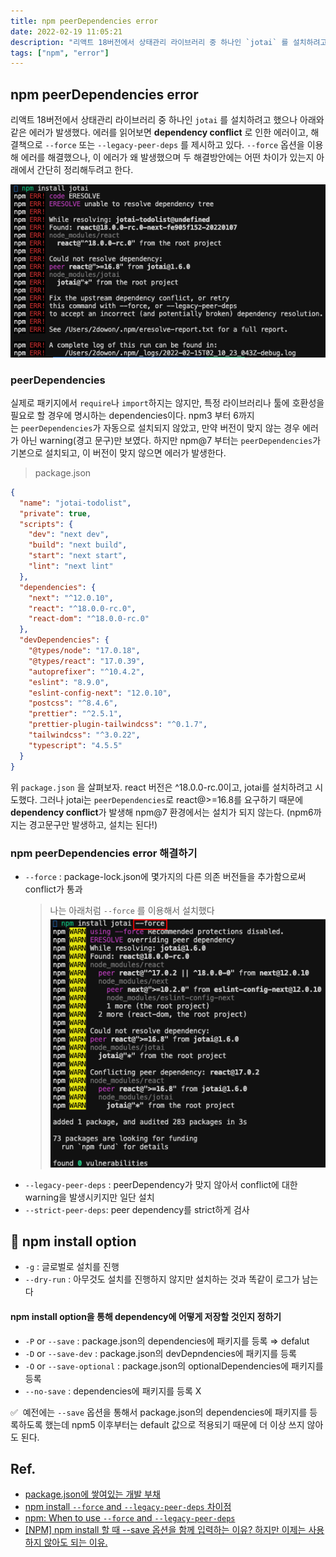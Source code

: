 ```yaml
---
title: npm peerDependencies error
date: 2022-02-19 11:05:21
description: "리액트 18버전에서 상태관리 라이브러리 중 하나인 `jotai` 를 설치하려고 했으나 아래와 같은 에러가 발생했다. 에러를 읽어보면 dependency conflict로 인한 에러이고, 해결책으로 `--force` 또는 `--legacy-peer-deps` 를 제시..."
tags: ["npm", "error"]
---
```


## npm peerDependencies error

리액트 18버전에서 상태관리 라이브러리 중 하나인 `jotai` 를 설치하려고 했으나 아래와 같은 에러가 발생했다. 에러를 읽어보면 **dependency conflict** 로 인한 에러이고, 해결책으로 `--force` 또는 `--legacy-peer-deps` 를 제시하고 있다. `--force` 옵션을 이용해 에러를 해결했으나, 이 에러가 왜 발생했으며 두 해결방안에는 어떤 차이가 있는지 아래에서 간단히 정리해두려고 한다.

![npm-peerDependencies-error1](./images/npm-peerDependencies-error1.png)

### peerDependencies

실제로 패키지에서 `require`나 `import`하지는 않지만, 특정 라이브러리나 툴에 호환성을 필요로 할 경우에 명시하는 dependencies이다. npm3 부터 6까지는 `peerDependencies`가 자동으로 설치되지 않았고, 만약 버전이 맞지 않는 경우 에러가 아닌 warning(경고 문구)만 보였다. 하지만 npm@7 부터는 `peerDependencies`가 기본으로 설치되고, 이 버전이 맞지 않으면 에러가 발생한다.

> package.json

```json
{
  "name": "jotai-todolist",
  "private": true,
  "scripts": {
    "dev": "next dev",
    "build": "next build",
    "start": "next start",
    "lint": "next lint"
  },
  "dependencies": {
    "next": "^12.0.10",
    "react": "^18.0.0-rc.0",
    "react-dom": "^18.0.0-rc.0"
  },
  "devDependencies": {
    "@types/node": "17.0.18",
    "@types/react": "17.0.39",
    "autoprefixer": "^10.4.2",
    "eslint": "8.9.0",
    "eslint-config-next": "12.0.10",
    "postcss": "^8.4.6",
    "prettier": "^2.5.1",
    "prettier-plugin-tailwindcss": "^0.1.7",
    "tailwindcss": "^3.0.22",
    "typescript": "4.5.5"
  }
}
```

위 `package.json` 을 살펴보자. react 버전은 ^18.0.0-rc.0이고, jotai를 설치하려고 시도했다. 그러나 jotai는 `peerDependencies`로 react@>=16.8를 요구하기 때문에 **dependency conflict**가 발생해 npm@7 환경에서는 설치가 되지 않는다. (npm6까지는 경고문구만 발생하고, 설치는 된다!)

### npm peerDependencies error 해결하기

- `--force` : package-lock.json에 몇가지의 다른 의존 버전들을 추가함으로써 conflict가 통과
  > 나는 아래처럼 `--force` 를 이용해서 설치했다
  > ![npm-peerDependencies-error2](./images/npm-peerDependencies-error2.png)
- `--legacy-peer-deps` : peerDependency가 맞지 않아서 conflict에 대한 warning을 발생시키지만 일단 설치
- `--strict-peer-deps`: peer dependency를 strict하게 검사

## 🍪 npm install option

- `-g` : 글로벌로 설치를 진행
- `--dry-run` : 아무것도 설치를 진행하지 않지만 설치하는 것과 똑같이 로그가 남는다

#### npm install option을 통해 dependency에 어떻게 저장할 것인지 정하기

- `-P` or `--save` : package.json의 dependencies에 패키지를 등록 ⇒ defalut
- `-D` or `--save-dev` : package.json의 devDepndencies에 패키지를 등록
- `-O` or `--save-optional` : package.json의 optionalDependencies에 패키지를 등록
- `--no-save` : dependencies에 패키지를 등록 X

✅  예전에는 `--save` 옵션을 통해서 package.json의 dependencies에 패키지를 등록하도록 했는데 npm5 이후부터는 default 값으로 적용되기 때문에 더 이상 쓰지 않아도 된다.

## Ref.

- [package.json에 쌓여있는 개발 부채](https://yceffort.kr/2021/10/debt-of-package-json)
- [npm install `--force` and `--legacy-peer-deps` 차이점](https://velog.io/@yonyas/Fix-the-upstream-dependency-conflict-installing-NPM-packages-%EC%97%90%EB%9F%AC-%ED%95%B4%EA%B2%B0%EA%B8%B0)
- [npm: When to use `--force` and `--legacy-peer-deps`](https://stackoverflow.com/questions/66020820/npm-when-to-use-force-and-legacy-peer-deps)
- [[NPM] npm install 할 때 --save 옵션을 함께 입력하는 이유? 하지만 이제는 사용하지 않아도 되는 이유.](https://xtring-dev.tistory.com/11)
